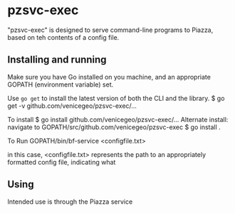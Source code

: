 # pzsvc-exec

"pzsvc-exec" is designed to serve command-line programs to Piazza, based on teh contents of a config file.

## Installing and running

Make sure you have Go installed on you machine, and an appropriate GOPATH (environment variable) set.

Use `go get` to install the latest version of both the CLI and the library.
	$ go get -v github.com/venicegeo/pzsvc-exec/...

To install
	$ go install github.com/venicegeo/pzsvc-exec/...
Alternate install:
	navigate to GOPATH/src/github.com/venicegeo/pzsvc-exec
	$ go install .

To Run
	GOPATH/bin/bf-service <configfile.txt>

in this case, <configfile.txt> represents the path to an appropriately formatted config file, indicating what 

## Using

Intended use is through the Piazza service
